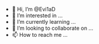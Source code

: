 - 👋 Hi, I’m @Evi1aD
- 👀 I’m interested in ...
- 🌱 I’m currently learning ...
- 💞️ I’m looking to collaborate on ...
- 📫 How to reach me ...

<!---
Evi1aD/Evi1aD is a ✨ special ✨ repository because its `README.md` (this file) appears on your GitHub profile.
You can click the Preview link to take a look at your changes.
--->
